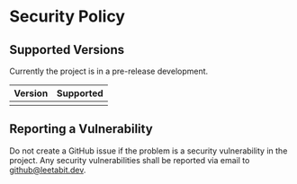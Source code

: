 # Security Policy

## Supported Versions

Currently the project is in a pre-release development.

| Version | Supported          |
| ------- | ------------------ |
| | |

## Reporting a Vulnerability

Do not create a GitHub issue if the problem is a security vulnerability in the project.
Any security vulnerabilities shall be reported via email to github@leetabit.dev.
